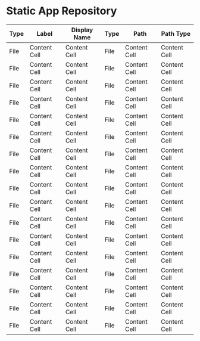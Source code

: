 # Static App Repository #


Type  | Label          | Display Name  | Type   | Path          | Path Type     |
----- | -------------  | ------------  | -----  | ------------  | ------------- |
File  | Content Cell   | Content Cell  | File   | Content Cell  | Content Cell  |
File  | Content Cell   | Content Cell  | File   | Content Cell  | Content Cell  |
File  | Content Cell   | Content Cell  | File   | Content Cell  | Content Cell  |
File  | Content Cell   | Content Cell  | File   | Content Cell  | Content Cell  |
File  | Content Cell   | Content Cell  | File   | Content Cell  | Content Cell  |
File  | Content Cell   | Content Cell  | File   | Content Cell  | Content Cell  |
File  | Content Cell   | Content Cell  | File   | Content Cell  | Content Cell  |
File  | Content Cell   | Content Cell  | File   | Content Cell  | Content Cell  |
File  | Content Cell   | Content Cell  | File   | Content Cell  | Content Cell  |
File  | Content Cell   | Content Cell  | File   | Content Cell  | Content Cell  |
File  | Content Cell   | Content Cell  | File   | Content Cell  | Content Cell  |
File  | Content Cell   | Content Cell  | File   | Content Cell  | Content Cell  |
File  | Content Cell   | Content Cell  | File   | Content Cell  | Content Cell  |
File  | Content Cell   | Content Cell  | File   | Content Cell  | Content Cell  |
File  | Content Cell   | Content Cell  | File   | Content Cell  | Content Cell  |
File  | Content Cell   | Content Cell  | File   | Content Cell  | Content Cell  |
File  | Content Cell   | Content Cell  | File   | Content Cell  | Content Cell  |